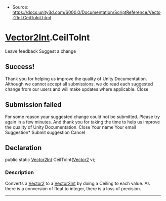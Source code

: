 * Source: https://docs.unity3d.com/6000.0/Documentation/ScriptReference/Vector2Int.CeilToInt.html

#  [Vector2Int](https://docs.unity3d.com/6000.0/Documentation/ScriptReference/Vector2Int.html).CeilToInt
Leave feedback
Suggest a change
## Success!
Thank you for helping us improve the quality of Unity Documentation. Although we cannot accept all submissions, we do read each suggested change from our users and will make updates where applicable.
Close
## Submission failed
For some reason your suggested change could not be submitted. Please <a>try again</a> in a few minutes. And thank you for taking the time to help us improve the quality of Unity Documentation.
Close
Your name Your email Suggestion* Submit suggestion
Cancel
## Declaration
public static [Vector2Int](https://docs.unity3d.com/6000.0/Documentation/ScriptReference/Vector2Int.html) CeilToInt([Vector2](https://docs.unity3d.com/6000.0/Documentation/ScriptReference/Vector2.html) v); 
### Description
Converts a [Vector2](https://docs.unity3d.com/6000.0/Documentation/ScriptReference/Vector2.html) to a [Vector2Int](https://docs.unity3d.com/6000.0/Documentation/ScriptReference/Vector2Int.html) by doing a Ceiling to each value.
As there is a conversion of float to integer, there is a loss of precision.
* * *

